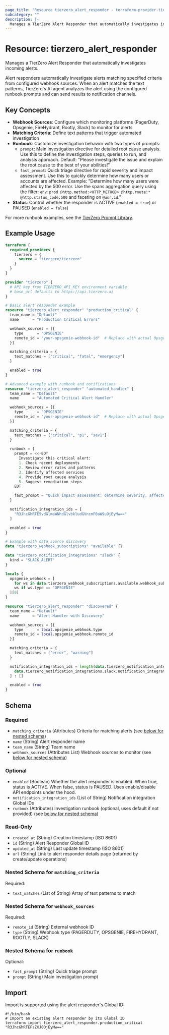 ```yaml
---
page_title: "Resource tierzero_alert_responder - terraform-provider-tierzero"
subcategory: ""
description: |-
  Manages a TierZero Alert Responder that automatically investigates incoming alerts.
---
```


# Resource: tierzero_alert_responder

Manages a TierZero Alert Responder that automatically investigates incoming alerts.

Alert responders automatically investigate alerts matching specified criteria from configured webhook sources. When an alert matches the text patterns, TierZero's AI agent analyzes the alert using the configured runbook prompts and can send results to notification channels.

## Key Concepts

- **Webhook Sources**: Configure which monitoring platforms (PagerDuty, Opsgenie, FireHydrant, Rootly, Slack) to monitor for alerts
- **Matching Criteria**: Define text patterns that trigger automated investigation
- **Runbook**: Customize investigation behavior with two types of prompts:
  - `prompt`: Main investigation directive for detailed root cause analysis. Use this to define the investigation steps, queries to run, and analysis approach. Default: "Please investigate the issue and explain the root cause to the best of your abilities!"
  - `fast_prompt`: Quick triage directive for rapid severity and impact assessment. Use this to quickly determine how many users or accounts are affected. Example: "Determine how many users were affected by the 500 error. Use the spans aggregation query using the filter: `env:prod @http.method:<HTTP_METHOD> @http.route:* @http.status_code:500` and faceting on `@usr.id`."
- **Status**: Control whether the responder is ACTIVE (`enabled = true`) or PAUSED (`enabled = false`)

For more runbook examples, see the [TierZero Prompt Library](https://docs.tierzero.ai/prompt-library/alert-responder).

## Example Usage

```terraform
terraform {
  required_providers {
    tierzero = {
      source = "tierzero/tierzero"
    }
  }
}

provider "tierzero" {
  # API key from TIERZERO_API_KEY environment variable
  # base_url defaults to https://api.tierzero.ai
}

# Basic alert responder example
resource "tierzero_alert_responder" "production_critical" {
  team_name = "Default"
  name      = "Production Critical Errors"

  webhook_sources = [{
    type      = "OPSGENIE"
    remote_id = "your-opsgenie-webhook-id"  # Replace with actual Opsgenie webhook ID
  }]

  matching_criteria = {
    text_matches = ["critical", "fatal", "emergency"]
  }

  enabled = true
}

# Advanced example with runbook and notifications
resource "tierzero_alert_responder" "automated_handler" {
  team_name = "Default"
  name      = "Automated Critical Alert Handler"

  webhook_sources = [{
    type      = "OPSGENIE"
    remote_id = "your-opsgenie-webhook-id"  # Replace with actual Opsgenie webhook ID
  }]

  matching_criteria = {
    text_matches = ["critical", "p1", "sev1"]
  }

  runbook = {
    prompt = <<-EOT
      Investigate this critical alert:
      1. Check recent deployments
      2. Review error rates and patterns
      3. Identify affected services
      4. Provide root cause analysis
      5. Suggest remediation steps
    EOT

    fast_prompt = "Quick impact assessment: determine severity, affected users, and business impact"
  }

  notification_integration_ids = [
    "R3JhcGhRTE5vdGlmaWNhdGlvbkludGVncmF0aW9uOjEyMw=="
  ]

  enabled = true
}

# Example with data source discovery
data "tierzero_webhook_subscriptions" "available" {}

data "tierzero_notification_integrations" "slack" {
  kind = "SLACK_ALERT"
}

locals {
  opsgenie_webhook = [
    for ws in data.tierzero_webhook_subscriptions.available.webhook_subscriptions :
    ws if ws.type == "OPSGENIE"
  ][0]
}

resource "tierzero_alert_responder" "discovered" {
  team_name = "Default"
  name      = "Alert Handler with Discovery"

  webhook_sources = [{
    type      = local.opsgenie_webhook.type
    remote_id = local.opsgenie_webhook.remote_id
  }]

  matching_criteria = {
    text_matches = ["error", "warning"]
  }

  notification_integration_ids = length(data.tierzero_notification_integrations.slack.notification_integrations) > 0 ? [
    data.tierzero_notification_integrations.slack.notification_integrations[0].id
  ] : []

  enabled = true
}
```

<!-- schema generated by tfplugindocs -->
## Schema

### Required

- `matching_criteria` (Attributes) Criteria for matching alerts (see [below for nested schema](#nestedatt--matching_criteria))
- `name` (String) Alert responder name
- `team_name` (String) Team name
- `webhook_sources` (Attributes List) Webhook sources to monitor (see [below for nested schema](#nestedatt--webhook_sources))

### Optional

- `enabled` (Boolean) Whether the alert responder is enabled. When true, status is ACTIVE. When false, status is PAUSED. Uses enable/disable API endpoints under the hood.
- `notification_integration_ids` (List of String) Notification integration Global IDs
- `runbook` (Attributes) Investigation runbook (optional, uses default if not provided) (see [below for nested schema](#nestedatt--runbook))

### Read-Only

- `created_at` (String) Creation timestamp (ISO 8601)
- `id` (String) Alert Responder Global ID
- `updated_at` (String) Last update timestamp (ISO 8601)
- `url` (String) Link to alert responder details page (returned by create/update operations)

<a id="nestedatt--matching_criteria"></a>
### Nested Schema for `matching_criteria`

Required:

- `text_matches` (List of String) Array of text patterns to match


<a id="nestedatt--webhook_sources"></a>
### Nested Schema for `webhook_sources`

Required:

- `remote_id` (String) External webhook ID
- `type` (String) Webhook type (PAGERDUTY, OPSGENIE, FIREHYDRANT, ROOTLY, SLACK)


<a id="nestedatt--runbook"></a>
### Nested Schema for `runbook`

Optional:

- `fast_prompt` (String) Quick triage prompt
- `prompt` (String) Main investigation prompt

## Import

Import is supported using the alert responder's Global ID:

```shell
#!/bin/bash
# Import an existing alert responder by its Global ID
terraform import tierzero_alert_responder.production_critical "R3JhcGhRTEFsZXJ0OjEyMw=="
```
